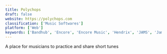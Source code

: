```yaml
---
title: Polychops
draft: false 
website: https://polychops.com
classification: ['Music Softwares']
platform: ['Web']
keywords: ['Bandhub', 'Encore', 'Encore Music', 'Hendrix', 'JAMS', 'Jammcard', 'Maker Network', 'Music For Makers', 'Music-Map', 'Musicraiser Accelerator', 'Nexmo', 'PinTab', 'Rocketium Workspace', 'Stampede it!', 'Synthetic', 'Vezt']
---
```

A place for musicians to practice and share short tunes